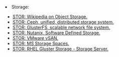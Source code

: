 <html>
<body>
<li>Storage:</li>
	<ul>
		<li><a href="https://en.wikipedia.org/wiki/Object_storage">STOR: Wikipedia on Object Storage.</a></li>
		<li><a href="http://ceph.com/">STOR: Ceph, unified, distributed storage system.</a></li>
		<li><a href="https://www.gluster.org">STOR: GlusterFS, scalable network file system.</a></li>
		<li><a href="https://www.nutanix.com/">STOR: Nutanix, Software Defined Storage.</a></li>
		<li><a href="http://www.vmware.com/products/virtual-san.html">STOR: VMware vSAN.</a></li>
		<li><a href="https://technet.microsoft.com/en-us/library/hh831739(v=ws.11).aspx">STOR: MS Storage Spaces.</a></li>
		<li><a href="https://www.redhat.com/en/technologies/storage/gluster">STOR: RHEL Gluster Storage - Storage Server.</a></li>
	</ul>
  </body>
  </html>
